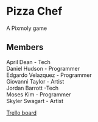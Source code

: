 # Pizza Chef
A Pixmoly game
## Members
April Dean - Tech  
Daniel Hudson - Programmer  
Edgardo Velazquez - Programmer  
Giovanni Taylor - Artist  
Jordan Barrott -Tech  
Moses Kim - Programmer  
Skyler Swagart - Artist  

[Trello board](https://trello.com/b/ENJtfm6C/team-project-2-final)